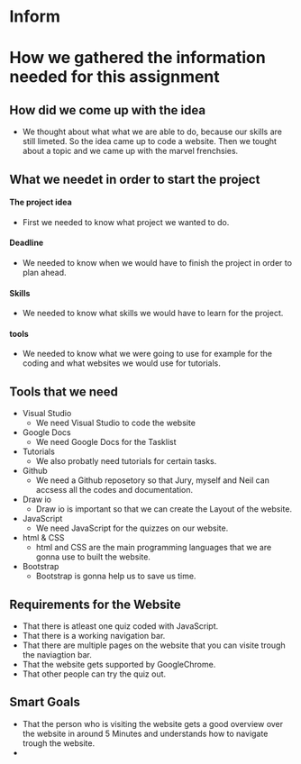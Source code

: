 # Inform
# How we gathered the information needed for this assignment
## How did we come up with the idea
* We thought about what what we are able to do, because our skills are still limeted. So the idea came up to code a website. Then we tought about a topic and we came up with the marvel frenchsies.
## What we needet in order to start the project
#### The project idea
* First we needed to know what project we wanted to do.
#### Deadline
* We needed to know when we would have to finish the project in order to plan ahead.
#### Skills
* We needed to know what skills we would have to learn for the project.
#### tools 
* We needed to know what we were going to use for example for the coding and what websites we would use for tutorials.
## Tools that we need
* Visual Studio
  * We need Visual Studio to code the website
* Google Docs 
  * We need Google Docs for the Tasklist
* Tutorials 
  * We also probatly need tutorials for certain tasks.
* Github
  * We need a Github reposetory so that Jury, myself and Neil can accsess all the codes and documentation.
* Draw io
  * Draw io is important so that we can create the Layout of the website.
* JavaScript 
  * We need JavaScript for the quizzes on our website.
* html & CSS
  * html and CSS are the main programming languages that we are gonna use to built the website.
* Bootstrap
  * Bootstrap is gonna help us to save us time.
## Requirements for the Website
* That there is atleast one quiz coded with JavaScript.
* That there is a working navigation bar.
* That there are multiple pages on the website that you can visite trough the naviagtion bar.
* That the website gets supported by GoogleChrome.
* That other people can try the quiz out.
## Smart Goals
* That the person who is visiting the website gets a good overview over the website in around 5 Minutes and understands how to navigate trough the website.
* 

